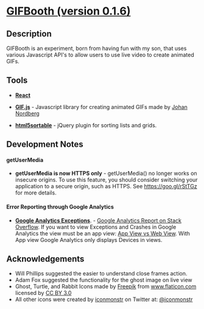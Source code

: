 # <a href="https://smacpherson64.github.io/gifbooth/">GIFBooth (version 0.1.6)</a>

## Description

GIFBooth is an experiment, born from having fun with my son, that uses various Javascript API's to allow users to use live video to create animated GIFs.

## Tools

* **<a href="https://reactjs.org">React</a>**

* **<a href="https://jnordberg.github.io/gif.js/">GIF.js</a>** - Javascript library for creating animated GIFs made by <a href="http://johan-nordberg.com/">Johan Nordberg</a>

* **<a href="https://github.com/voidberg/html5sortable">html5sortable</a>** - jQuery plugin for sorting lists and grids.

## Development Notes

#### getUserMedia

* **getUserMedia is now HTTPS only** - getUserMedia() no longer works on insecure origins. To use this feature, you should consider switching your application to a secure origin, such as HTTPS. See <a href="https://goo.gl/rStTGz">https://goo.gl/rStTGz</a> for more details.

#### Error Reporting through Google Analytics

* **<a href="https://developers.google.com/analytics/devguides/collection/analyticsjs/exceptions">Google Analytics Exceptions</a>**. - <a href="http://stackoverflow.com/questions/21718481/report-for-exceptions-from-google-analytics-analytics-js-exception-tracking">Google Analytics Report on Stack Overflow</a>. If you want to view Exceptions and Crashes in Google Analytics the view must be an app view: <a href="https://support.google.com/analytics/answer/2649553#WebVersusAppViews">App View vs Web View</a>. With App view Google Analytics only displays Devices in views.

## Acknowledgements

* Will Phillips suggested the easier to understand close frames action.
* Adam Fox suggested the functionality for the ghost image on live view
* Ghost, Turtle, and Rabbit Icons made by <a href="http://www.freepik.com" title="Freepik">Freepik</a> from <a href="http://www.flaticon.com" title="Flaticon">www.flaticon.com</a> licensed by <a href="http://creativecommons.org/licenses/by/3.0/" title="Creative Commons BY 3.0">CC BY 3.0</a>
* All other icons were created by <a href="http://iconmonstr.com">iconmonstr</a> on Twitter at: <a href="http://twitter.com/iconmonstr" target="_blank"><span class="at">@</span>iconmonstr</a>
